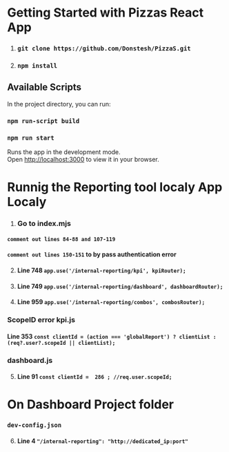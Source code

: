 # Getting Started with Pizzas React App

 1. ### `git clone https://github.com/Donstesh/PizzaS.git`
 2. ### `npm install`
## Available Scripts

In the project directory, you can run:

### `npm run-script build`
### `npm run start`

Runs the app in the development mode.\
Open [http://localhost:3000](http://localhost:3000) to view it in your browser.

# Runnig the Reporting tool localy App Localy


 1. ### Go to index.mjs 
####          `comment out lines 84-88 and 107-119`
####          `comment out lines 150-151` to by pass authentication error
 2. #### Line 748 `app.use('/internal-reporting/kpi', kpiRouter);`
 3. #### Line 749 `app.use('/internal-reporting/dashboard', dashboardRouter);`
 4. #### Line 959 `app.use('/internal-reporting/combos', combosRouter);`


### ScopeID error kpi.js

#### Line 353 `const clientId = (action === 'globalReport') ? clientList : (req?.user?.scopeId || clientList);`

###          dashboard.js

5. #### Line 91 `const clientId =  286 ; //req.user.scopeId;`

# On Dashboard Project folder

###          `dev-config.json`

6. #### Line 4 `"/internal-reporting": "http://dedicated_ip:port"`
